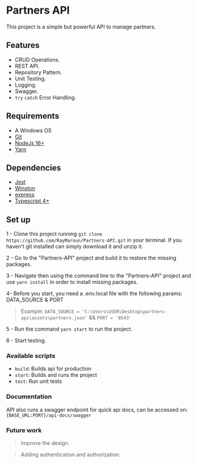 # Partners API

This project is a simple but powerful API to manage partners.

## Features

- CRUD Operations.
- REST API.
- Repository Pattern.
- Unit Testing.
- Logging.
- Swagger.
- `try` `catch` Error Handling.

## Requirements

- A Windows OS
- [Git](https://github.com/git/git)
- [NodeJs 16+](https://nodejs.org/en/)
- [Yarn](https://yarnpkg.com/)

## Dependencies

- [Jest](https://github.com/facebook/jest)
- [Winston](https://github.com/winstonjs/winston)
- [express](https://github.com/expressjs/express)
- [Typescript 4+](https://www.typescriptlang.org/)

## Set up

1 - Clone this project running `git clone https://github.com/RayMaroun/Partners-API.git` in your terminal. If you haven't git installed can simply download it and unzip it.

2 - Go to the "Partners-API" project and build it to restore the missing packages.

3 - Navigate then using the command line to the "Partners-API" project and use `yarn install` in order to install missing packages.

4-  Before you start, you need a .env.local file with the following params: DATA_SOURCE & PORT
>   Example: `DATA_SOURCE = 'C:\Users\USER\Desktop\partners-api\assets\partners.json'` && `PORT = '8543'`

5 - Run the command `yarn start` to run the project.

6 - Start testing.

### Available scripts

- `build`: Builds api for production
- `start`: Builds and runs the project
- `test`: Run unit tests

### Documentation

API also runs a swagger endpoint for quick api docs, can be accessed on: `{BASE_URL:PORT}/api-docs/swagger`

### Future work

> Improve the design.

> Adding authentication and authorization.